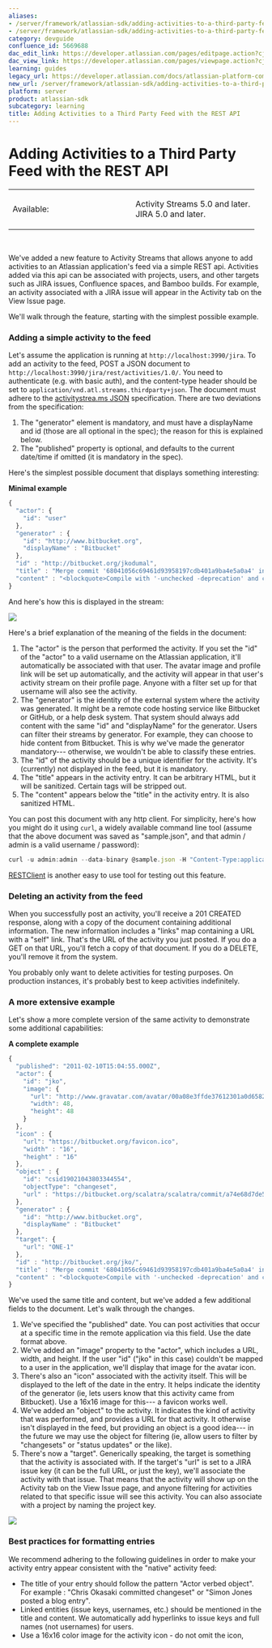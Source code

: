 ```yaml
---
aliases:
- /server/framework/atlassian-sdk/adding-activities-to-a-third-party-feed-with-the-rest-api-5669688.html
- /server/framework/atlassian-sdk/adding-activities-to-a-third-party-feed-with-the-rest-api-5669688.md
category: devguide
confluence_id: 5669688
dac_edit_link: https://developer.atlassian.com/pages/editpage.action?cjm=wozere&pageId=5669688
dac_view_link: https://developer.atlassian.com/pages/viewpage.action?cjm=wozere&pageId=5669688
learning: guides
legacy_url: https://developer.atlassian.com/docs/atlassian-platform-common-components/activity-streams/adding-activities-to-a-third-party-feed-with-the-rest-api
new_url: /server/framework/atlassian-sdk/adding-activities-to-a-third-party-feed-with-the-rest-api
platform: server
product: atlassian-sdk
subcategory: learning
title: Adding Activities to a Third Party Feed with the REST API
---
```

# Adding Activities to a Third Party Feed with the REST API

<table>
<colgroup>
<col style="width: 50%" />
<col style="width: 50%" />
</colgroup>
<tbody>
<tr class="odd">
<td><p>Available:</p></td>
<td><p>Activity Streams 5.0 and later.<br />
JIRA 5.0 and later.</p></td>
</tr>
</tbody>
</table>

 

We've added a new feature to Activity Streams that allows anyone to add activities to an Atlassian application's feed via a simple REST api. Activities added via this api can be associated with projects, users, and other targets such as JIRA issues, Confluence spaces, and Bamboo builds. For example, an activity associated with a JIRA issue will appear in the Activity tab on the View Issue page.

We'll walk through the feature, starting with the simplest possible example.

### Adding a simple activity to the feed

Let's assume the application is running at `http://localhost:3990/jira`. To add an activity to the feed, POST a JSON document to `http://localhost:3990/jira/rest/activities/1.0/`. You need to authenticate (e.g. with basic auth), and the content-type header should be set to `application/vnd.atl.streams.thirdparty+json`. The document must adhere to the <a href="http://activitystrea.ms/specs/json/1.0/" class="external-link">activitystrea.ms JSON</a> specification. There are two deviations from the specification:

1.  The "generator" element is mandatory, and must have a displayName and id (those are all optional in the spec); the reason for this is explained below.
2.  The "published" property is optional, and defaults to the current date/time if omitted (it is mandatory in the spec).

Here's the simplest possible document that displays something interesting:

**Minimal example**

``` javascript
{
  "actor": {
    "id": "user"
  },
  "generator" : {
    "id": "http://www.bitbucket.org",
    "displayName" : "Bitbucket"
  },
  "id" : "http://bitbucket.org/jkodumal",
  "title" : "Merge commit '68041056c69461d93958197cdb401a9ba4e5a0a4' into HEAD",
  "content" : "<blockquote>Compile with '-unchecked -deprecation' and clean up what we found.</blockquote>"
}
```

And here's how this is displayed in the stream:

![](/server/framework/atlassian-sdk/images/entry-skitched1.jpg)

Here's a brief explanation of the meaning of the fields in the document:

1.  The "actor" is the person that performed the activity. If you set the "id" of the "actor" to a valid username on the Atlassian application, it'll automatically be associated with that user. The avatar image and profile link will be set up automatically, and the activity will appear in that user's activity stream on their profile page. Anyone with a filter set up for that username will also see the activity.
2.  The "generator" is the identity of the external system where the activity was generated. It might be a remote code hosting service like Bitbucket or GitHub, or a help desk system. That system should always add content with the same "id" and "displayName" for the generator. Users can filter their streams by generator. For example, they can choose to hide content from Bitbucket. This is why we've made the generator mandatory--- otherwise, we wouldn't be able to classify these entries.
3.  The "id" of the activity should be a unique identifier for the activity. It's (currently) not displayed in the feed, but it is mandatory.
4.  The "title" appears in the activity entry. It can be arbitrary HTML, but it will be sanitized. Certain tags will be stripped out.
5.  The "content" appears below the "title" in the activity entry. It is also sanitized HTML.

You can post this document with any http client. For simplicity, here's how you might do it using `curl`, a widely available command line tool (assume that the above document was saved as "sample.json", and that admin / admin is a valid username / password):

``` javascript
curl -u admin:admin --data-binary @sample.json -H "Content-Type:application/vnd.atl.streams.thirdparty+json" http://localhost:3990/jira/rest/activities/1.0/
```

<a href="http://code.google.com/p/rest-client/" class="external-link">RESTClient</a> is another easy to use tool for testing out this feature.

### Deleting an activity from the feed

When you successfully post an activity, you'll receive a 201 CREATED response, along with a copy of the document containing additional information. The new information includes a "links" map containing a URL with a "self" link. That's the URL of the activity you just posted. If you do a GET on that URL, you'll fetch a copy of that document. If you do a DELETE, you'll remove it from the system.

You probably only want to delete activities for testing purposes. On production instances, it's probably best to keep activities indefinitely.

### A more extensive example

Let's show a more complete version of the same activity to demonstrate some additional capabilities:

**A complete example**

``` javascript
{
  "published": "2011-02-10T15:04:55.000Z",
  "actor": {
    "id": "jko",
    "image": {
      "url": "http://www.gravatar.com/avatar/00a08e3ffde37612301a0d65824cb6cb?s=48",
      "width": 48,
      "height": 48
    }
  },
  "icon" : {
    "url": "https://bitbucket.org/favicon.ico",
    "width" : "16",
    "height" : "16"
  },
  "object" : {
    "id": "csid19021043803344554",
    "objectType": "changeset",
    "url" : "https://bitbucket.org/scalatra/scalatra/commit/a74e68d7de52f98c1ea4f3c48fd5bbec70fa507c"
  },
  "generator" : {
    "id": "http://www.bitbucket.org",
    "displayName" : "Bitbucket"
  },
  "target": {
    "url": "ONE-1"
  },
  "id" : "http://bitbucket.org/jko/",
  "title" : "Merge commit '68041056c69461d93958197cdb401a9ba4e5a0a4' into HEAD",
  "content" : "<blockquote>Compile with '-unchecked -deprecation' and clean up what we found.</blockquote>"
}
```

We've used the same title and content, but we've added a few additional fields to the document. Let's walk through the changes.

1.  We've specified the "published" date. You can post activities that occur at a specific time in the remote application via this field. Use the date format above.
2.  We've added an "image" property to the "actor", which includes a URL, width, and height. If the user "id" ("jko" in this case) couldn't be mapped to a user in the application, we'll display that image for the avatar icon.
3.  There's also an "icon" associated with the activity itself. This will be displayed to the left of the date in the entry. It helps indicate the identity of the generator (ie, lets users know that this activity came from Bitbucket). Use a 16x16 image for this--- a favicon works well.
4.  We've added an "object" to the activity. It indicates the kind of activity that was performed, and provides a URL for that activity. It otherwise isn't displayed in the feed, but providing an object is a good idea--- in the future we may use the object for filtering (ie, allow users to filter by "changesets" or "status updates" or the like).
5.  There's now a "target". Generically speaking, the target is something that the activity is associated with. If the target's "url" is set to a JIRA issue key (it can be the full URL, or just the key), we'll associate the activity with that issue. That means that the activity will show up on the Activity tab on the View Issue page, and anyone filtering for activities related to that specific issue will see this activity. You can also associate with a project by naming the project key.

![](/server/framework/atlassian-sdk/images/entry-skitched2.jpg)

### Best practices for formatting entries

We recommend adhering to the following guidelines in order to make your activity entry appear consistent with the "native" activity feed:

-   The title of your entry should follow the pattern "Actor verbed object". For example : "Chris Okasaki committed changeset" or "Simon Jones posted a blog entry".
-   Linked entities (issue keys, usernames, etc.) should be mentioned in the title and content. We automatically add hyperlinks to issue keys and full names (not usernames) for users.
-   Use a 16x16 color image for the activity icon - do not omit the icon,






































































































































































































































































